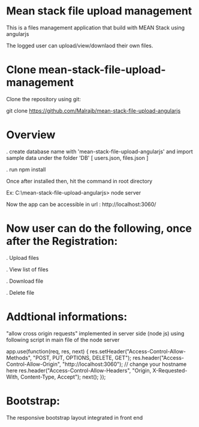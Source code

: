 # Mean stack file upload management
This is a files management application that build with MEAN Stack using angularjs

The logged user can upload/view/downlaod their own files.

# Clone mean-stack-file-upload-management

Clone the repository using git:

git clone https://github.com/Malrajb/mean-stack-file-upload-angularjs

# Overview

. create database name with 'mean-stack-file-upload-angularjs' and import sample data under the folder 'DB' [ users.json, files.json ]

. run npm install
 
 Once after installed then, hit the command in root directory 
 
 Ex: C:\mean-stack-file-upload-angularjs> node server
 
 Now the app can be accessible in url : http://localhost:3060/ 
 
 
 # Now user can do the following, once after the Registration: 
 
 . Upload files 
 
 . View list of files

 . Download file 
 
 . Delete file 
 
 # Addtional informations:  
 "allow cross origin requests" implemented in server side (node js) using following script in main file of the node server
 
 app.use(function(req, res, next) { 
	res.setHeader("Access-Control-Allow-Methods", "POST, PUT, OPTIONS, DELETE, GET");
	res.header("Access-Control-Allow-Origin", "http://localhost:3060"); // change your hostname here
	res.header("Access-Control-Allow-Headers", "Origin, X-Requested-With, Content-Type, Accept");
	next();
});

# Bootstrap:  
The responsive bootstrap layout integrated in front end
